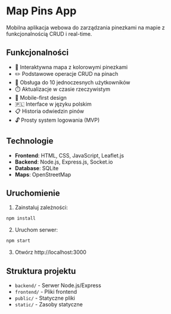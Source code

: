 # Map Pins App

Mobilna aplikacja webowa do zarządzania pinezkami na mapie z funkcjonalnością CRUD i real-time.

## Funkcjonalności

- 📍 Interaktywna mapa z kolorowymi pinezkami
- ✏️ Podstawowe operacje CRUD na pinach
- 👥 Obsługa do 10 jednoczesnych użytkowników
- ⏱️ Aktualizacje w czasie rzeczywistym
- 📱 Mobile-first design
- 🇵🇱 Interface w języku polskim
- 📋 Historia odwiedzin pinów
- 🔓 Prosty system logowania (MVP)

## Technologie

- **Frontend**: HTML, CSS, JavaScript, Leaflet.js
- **Backend**: Node.js, Express.js, Socket.io
- **Database**: SQLite
- **Maps**: OpenStreetMap

## Uruchomienie

1. Zainstaluj zależności:
```bash
npm install
```

2. Uruchom serwer:
```bash
npm start
```

3. Otwórz http://localhost:3000

## Struktura projektu

- `backend/` - Serwer Node.js/Express
- `frontend/` - Pliki frontend
- `public/` - Statyczne pliki
- `static/` - Zasoby statyczne